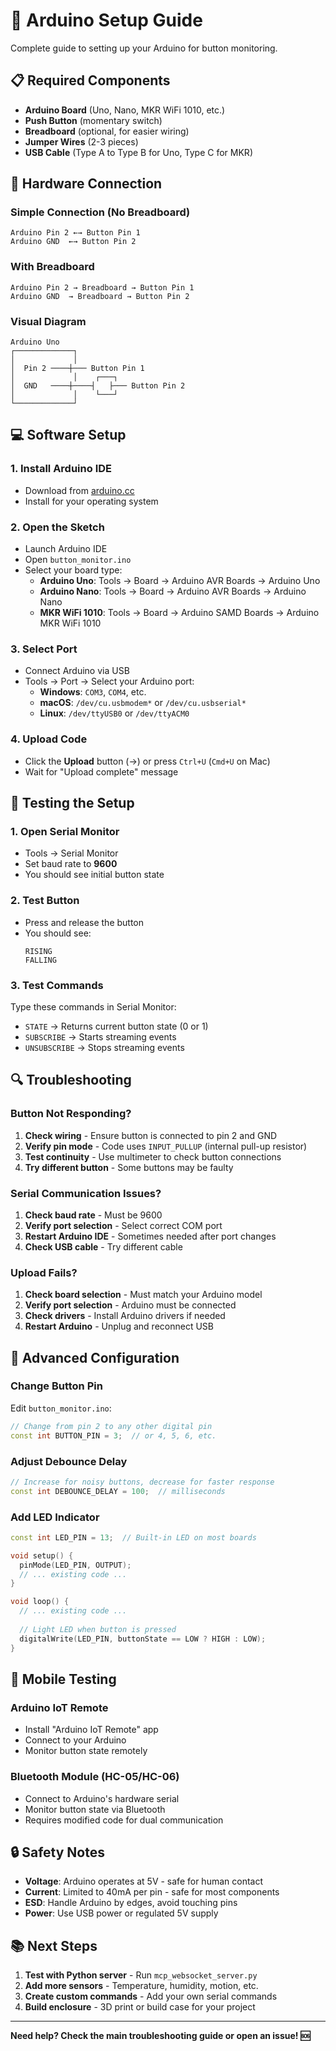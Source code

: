 # 🔌 Arduino Setup Guide

Complete guide to setting up your Arduino for button monitoring.

## 📋 Required Components

- **Arduino Board** (Uno, Nano, MKR WiFi 1010, etc.)
- **Push Button** (momentary switch)
- **Breadboard** (optional, for easier wiring)
- **Jumper Wires** (2-3 pieces)
- **USB Cable** (Type A to Type B for Uno, Type C for MKR)

## 🔧 Hardware Connection

### Simple Connection (No Breadboard)
```
Arduino Pin 2 ←→ Button Pin 1
Arduino GND  ←→ Button Pin 2
```

### With Breadboard
```
Arduino Pin 2 → Breadboard → Button Pin 1
Arduino GND  → Breadboard → Button Pin 2
```

### Visual Diagram
```
Arduino Uno
┌─────────────┐
│             │
│  Pin 2 ────┼─── Button Pin 1
│             │    ┌───┐
│  GND   ────┼────┤   ├─── Button Pin 2
│             │    └───┘
└─────────────┘
```

## 💻 Software Setup

### 1. Install Arduino IDE
- Download from [arduino.cc](https://www.arduino.cc/en/software)
- Install for your operating system

### 2. Open the Sketch
- Launch Arduino IDE
- Open `button_monitor.ino`
- Select your board type:
  - **Arduino Uno**: Tools → Board → Arduino AVR Boards → Arduino Uno
  - **Arduino Nano**: Tools → Board → Arduino AVR Boards → Arduino Nano
  - **MKR WiFi 1010**: Tools → Board → Arduino SAMD Boards → Arduino MKR WiFi 1010

### 3. Select Port
- Connect Arduino via USB
- Tools → Port → Select your Arduino port:
  - **Windows**: `COM3`, `COM4`, etc.
  - **macOS**: `/dev/cu.usbmodem*` or `/dev/cu.usbserial*`
  - **Linux**: `/dev/ttyUSB0` or `/dev/ttyACM0`

### 4. Upload Code
- Click the **Upload** button (→) or press `Ctrl+U` (`Cmd+U` on Mac)
- Wait for "Upload complete" message

## 🧪 Testing the Setup

### 1. Open Serial Monitor
- Tools → Serial Monitor
- Set baud rate to **9600**
- You should see initial button state

### 2. Test Button
- Press and release the button
- You should see:
  ```
  RISING
  FALLING
  ```

### 3. Test Commands
Type these commands in Serial Monitor:
- `STATE` → Returns current button state (0 or 1)
- `SUBSCRIBE` → Starts streaming events
- `UNSUBSCRIBE` → Stops streaming events

## 🔍 Troubleshooting

### Button Not Responding?
1. **Check wiring** - Ensure button is connected to pin 2 and GND
2. **Verify pin mode** - Code uses `INPUT_PULLUP` (internal pull-up resistor)
3. **Test continuity** - Use multimeter to check button connections
4. **Try different button** - Some buttons may be faulty

### Serial Communication Issues?
1. **Check baud rate** - Must be 9600
2. **Verify port selection** - Select correct COM port
3. **Restart Arduino IDE** - Sometimes needed after port changes
4. **Check USB cable** - Try different cable

### Upload Fails?
1. **Check board selection** - Must match your Arduino model
2. **Verify port selection** - Arduino must be connected
3. **Check drivers** - Install Arduino drivers if needed
4. **Restart Arduino** - Unplug and reconnect USB

## 🎯 Advanced Configuration

### Change Button Pin
Edit `button_monitor.ino`:
```cpp
// Change from pin 2 to any other digital pin
const int BUTTON_PIN = 3;  // or 4, 5, 6, etc.
```

### Adjust Debounce Delay
```cpp
// Increase for noisy buttons, decrease for faster response
const int DEBOUNCE_DELAY = 100;  // milliseconds
```

### Add LED Indicator
```cpp
const int LED_PIN = 13;  // Built-in LED on most boards

void setup() {
  pinMode(LED_PIN, OUTPUT);
  // ... existing code ...
}

void loop() {
  // ... existing code ...
  
  // Light LED when button is pressed
  digitalWrite(LED_PIN, buttonState == LOW ? HIGH : LOW);
}
```

## 📱 Mobile Testing

### Arduino IoT Remote
- Install "Arduino IoT Remote" app
- Connect to your Arduino
- Monitor button state remotely

### Bluetooth Module (HC-05/HC-06)
- Connect to Arduino's hardware serial
- Monitor button state via Bluetooth
- Requires modified code for dual communication

## 🔒 Safety Notes

- **Voltage**: Arduino operates at 5V - safe for human contact
- **Current**: Limited to 40mA per pin - safe for most components
- **ESD**: Handle Arduino by edges, avoid touching pins
- **Power**: Use USB power or regulated 5V supply

## 📚 Next Steps

1. **Test with Python server** - Run `mcp_websocket_server.py`
2. **Add more sensors** - Temperature, humidity, motion, etc.
3. **Create custom commands** - Add your own serial commands
4. **Build enclosure** - 3D print or build case for your project

---

**Need help? Check the main troubleshooting guide or open an issue! 🆘**
